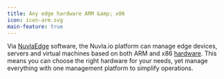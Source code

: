 ```yaml
---
title: Any edge hardware ARM &amp; x86
icon: icon-arm.svg
main-feature: true
---
```


Via <a href="nuvlaedge">NuvlaEdge</a> software, the Nuvla.io platform can manage edge devices, servers and virtual machines based on both ARM and x86 [hardware](/nuvlaedge#hardware). This means you can choose the right hardware for your needs, yet manage everything with one management platform to simplify operations.
